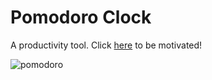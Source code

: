# Pomodoro Clock

A productivity tool.  Click [here](https://codepen.io/hanamin/pen/NpEgKg) to be motivated!

![pomodoro](https://raw.githubusercontent.com/hanamin/FCC-Projects/master/Front%20End%20Libraries/Pomodoro%20Clock/images/screenshot.PNG)

